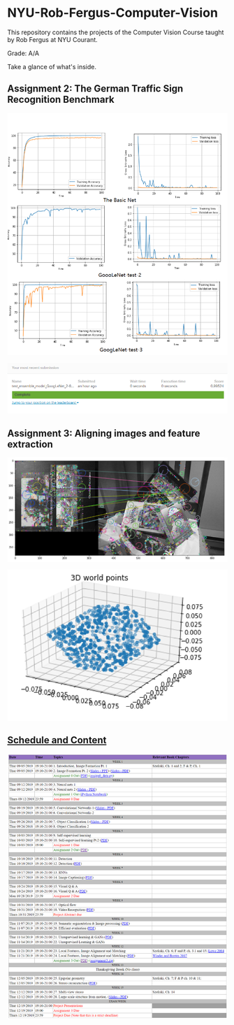 # NYU-Rob-Fergus-Computer-Vision
This repository contains the projects of the Computer Vision Course taught by Rob Fergus at NYU Courant.

Grade: A/A

Take a glance of what's inside.

## Assignment 2: The German Traffic Sign Recognition Benchmark

![GitHub Logo](/readme_image/Model_Acc_Loss.png)

![GitHub Logo](/readme_image/TianyuZhang_Kaggle_result.png)

## Assignment 3: Aligning images and feature extraction

![GitHub Logo](/readme_image/Top10SIFT.png)

![GitHub Logo](/readme_image/3Dpoints.png)


## [Schedule and Content](https://cs.nyu.edu/~fergus/teaching/vision/index.html)
![GitHub Logo](/readme_image/Schedule.png)

